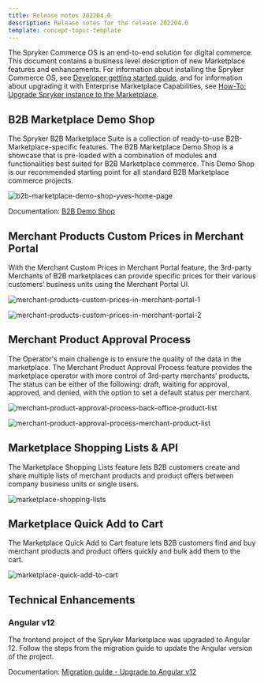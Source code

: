 ```yaml
---
title: Release notes 202204.0
description: Release notes for the release 202204.0
template: concept-topic-template
---
```


The Spryker Commerce OS is an end-to-end solution for digital commerce. This document contains a business level description of new Marketplace features and enhancements.
For information about installing the Spryker Commerce OS, see [Developer getting started guide](/docs/scos/dev/developer-getting-started-guide.html), and for information about upgrading it with Enterprise Marketplace Capabilities, see [How-To: Upgrade Spryker instance to the Marketplace](/docs/marketplace/dev/howtos/how-to-upgrade-spryker-instance-to-marketplace.html).

## B2B Marketplace Demo Shop

The Spryker B2B Marketplace Suite is a collection of ready-to-use B2B- Marketplace-specific features. The B2B Marketplace Demo Shop is a showcase that is pre-loaded with a combination of modules and functionalities best suited for B2B Marketplace commerce. This Demo Shop is our recommended starting point for all standard B2B Marketplace commerce projects.

![b2b-marketplace-demo-shop-yves-home-page](https://spryker.s3.eu-central-1.amazonaws.com/docs/marketplace/user/intro-to-spryker-marketplace/release-notes/release-notes-2022040.md/b2b-marketplace-demo-shop-yves-home-page.png)

Documentation: [B2B Demo Shop](/docs/marketplace/user/intro-to-spryker-marketplace/marketplace-b2b-demo-shop.html)

## Merchant Products Custom Prices in Merchant Portal

With the Merchant Custom Prices in Merchant Portal feature, the 3rd-party Merchants of B2B marketplaces can provide specific prices for their various customers’ business units using the Merchant Portal UI.


![merchant-products-custom-prices-in-merchant-portal-1](https://spryker.s3.eu-central-1.amazonaws.com/docs/marketplace/user/intro-to-spryker-marketplace/release-notes/release-notes-2022040.md/merchant-products-custom-prices-in-merchant-portal-1.png)

![merchant-products-custom-prices-in-merchant-portal-2](https://spryker.s3.eu-central-1.amazonaws.com/docs/marketplace/user/intro-to-spryker-marketplace/release-notes/release-notes-2022040.md/merchant-products-custom-prices-in-merchant-portal-2.png)

<!--Documentation: add when ready-->

## Merchant Product Approval Process

The Operator's main challenge is to ensure the quality of the data in the marketplace.  The Merchant Product Approval Process feature provides the marketplace operator with more control of 3rd-party merchants’ products.
The status can be either of the following: draft, waiting for approval, approved, and denied, with the option to set a default status per merchant.

![merchant-product-approval-process-back-office-product-list](https://spryker.s3.eu-central-1.amazonaws.com/docs/marketplace/user/intro-to-spryker-marketplace/release-notes/release-notes-2022040.md/merchant-product-approval-process-back-office-product-list.png)

![merchant-product-approval-process-merchant-product-list](https://spryker.s3.eu-central-1.amazonaws.com/docs/marketplace/user/intro-to-spryker-marketplace/release-notes/release-notes-2022040.md/merchant-product-approval-process-merchant-product-list.png)

<!--Documentation: add when ready-->

## Marketplace Shopping Lists & API

The Marketplace Shopping Lists feature lets B2B customers create and share multiple lists of merchant products and product offers between company business units or single users.

![marketplace-shopping-lists](https://spryker.s3.eu-central-1.amazonaws.com/docs/marketplace/user/intro-to-spryker-marketplace/release-notes/release-notes-2022040.md/marketplace-shopping-lists.png)

<!-- Documentation: add when ready-->

## Marketplace Quick Add to Cart

The Marketplace Quick Add to Cart feature lets B2B customers find and buy merchant products and product offers quickly and bulk add them to the cart.

![marketplace-quick-add-to-cart](https://spryker.s3.eu-central-1.amazonaws.com/docs/marketplace/user/intro-to-spryker-marketplace/release-notes/release-notes-2022040.md/marketplace-quick-add-to-cart.png)

<!-- Documentation: add when ready -->

## Technical Enhancements

### Angular v12

The frontend project of the Spryker Marketplace was upgraded to  Angular 12. Follow the steps from the migration guide to update the Angular version of the project.

Documentation: [Migration guide - Upgrade to Angular v12](/docs/marketplace/dev/technical-enhancement/migration-guide-upgrade-to-angular-v12.html)